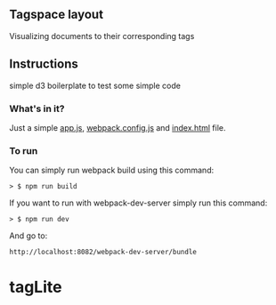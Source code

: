 ## Tagspace layout
Visualizing documents to their corresponding tags

## Instructions

simple d3 boilerplate to test some simple code

### What's in it?
Just a simple [app.js](./index.jsx), [webpack.config.js](./webpack.config.js) and [index.html](./public/index.html) file.

### To run

You can simply run webpack build using this command:

```
> $ npm run build
```

If you want to run with webpack-dev-server simply run this command:

```
> $ npm run dev
```
And go to:
```
http://localhost:8082/webpack-dev-server/bundle

```
# tagLite
